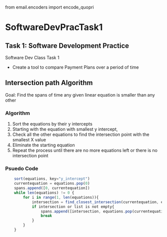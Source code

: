 from email.encoders import encode_quopri

# SoftwareDevPracTask1

## Task 1: Software Development Practice

Software Dev Class Task 1
- Create a tool to compare Payment Plans over a period of time


## Intersection path Algorithm

Goal: Find the spans of time any given linear equation is smaller than any other

### Algorithm

1. Sort the equations by their y intercepts
2. Starting with the equation with smallest y intercept,
3. Check all the other equations to find the intersection point with the smallest X value
4. Eliminate the starting equation
5. Repeat the process until there are no more equations left or there is no intersection point

### Psuedo Code

```ts
    sort(equations, key="y_intercept")
    currentequation = equations.pop(0)
    spans.append([0, currentequation])
    while len(equations) != 0 {
        for i in range(1, len(equations)){
            intersection = find_closest_intersection(currentequation, equations)
            if intersection or list is not empty{
                spans.append([intersection, equations.pop(currentequation)])
                break
            }
        }
    }
```
